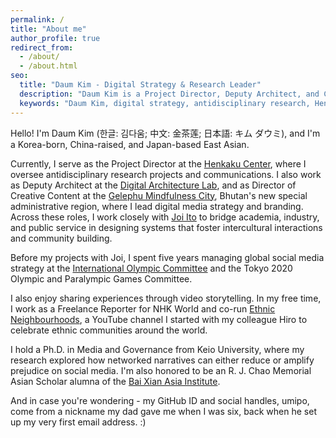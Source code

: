 ```yaml
---
permalink: /
title: "About me"
author_profile: true
redirect_from: 
  - /about/
  - /about.html
seo:
  title: "Daum Kim - Digital Strategy & Research Leader"
  description: "Daum Kim is a Project Director, Deputy Architect, and Creative Content Director specializing in digital strategy, antidisciplinary research, and intercultural community building."
  keywords: "Daum Kim, digital strategy, antidisciplinary research, Henkaku Center, Digital Architecture Lab, Gelephu Mindfulness City, community building, intercultural interactions"
---
```


Hello! I'm Daum Kim (한글: 김다움; 中文: 金茶莲; 日本語: キム ダウミ), and I'm a Korea-born, China-raised, and Japan-based East Asian.

Currently, I serve as the Project Director at the [Henkaku Center](https://henkaku.org), where I oversee antidisciplinary research projects and communications. I also work as Deputy Architect at the [Digital Architecture Lab](https://dalab.xyz), and as Director of Creative Content at the [Gelephu Mindfulness City](https://gmc.bt), Bhutan's new special administrative region, where I lead digital media strategy and branding. Across these roles, I work closely with [Joi Ito](https://joi.ito.com/) to bridge academia, industry, and public service in designing systems that foster intercultural interactions and community building.

Before my projects with Joi, I spent five years managing global social media strategy at the [International Olympic Committee](https://www.olympics.com/) and the Tokyo 2020 Olympic and Paralympic Games Committee.

I also enjoy sharing experiences through video storytelling. In my free time, I work as a Freelance Reporter for NHK World and co-run [Ethnic Neighbourhoods](https://www.youtube.com/EthnicNeighborhoods), a YouTube channel I started with my colleague Hiro to celebrate ethnic communities around the world.

I hold a Ph.D. in Media and Governance from Keio University, where my research explored how networked narratives can either reduce or amplify prejudice on social media. I'm also honored to be an R. J. Chao Memorial Asian Scholar alumna of the [Bai Xian Asia Institute](https://www.bxai.org/).

And in case you're wondering - my GitHub ID and social handles, umipo, come from a nickname my dad gave me when I was six, back when he set up my very first email address. :)
